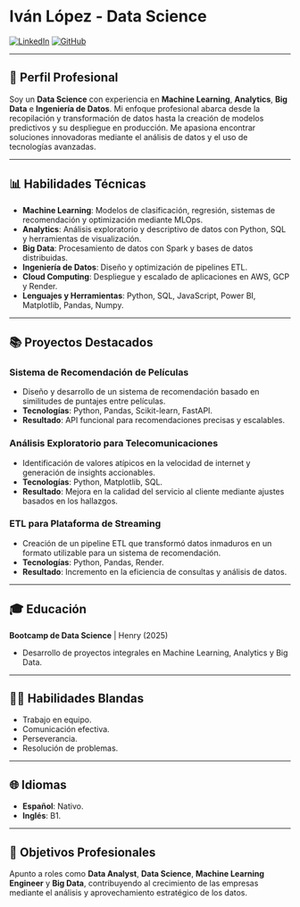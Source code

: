 # Iván López - Data Science

[![LinkedIn](https://img.shields.io/badge/LinkedIn-Iv%C3%A1n%20L%C3%B3pez-blue?logo=linkedin)](www.linkedin.com/in/ivan-lópez)
[![GitHub](https://img.shields.io/badge/GitHub-ivanemapez-black?logo=github)](https://github.com/ivanemapez)

---

## 🔧 Perfil Profesional

Soy un **Data Science** con experiencia en **Machine Learning**, **Analytics**, **Big Data** e **Ingeniería de Datos**. Mi enfoque profesional abarca desde la recopilación y transformación de datos hasta la creación de modelos predictivos y su despliegue en producción. Me apasiona encontrar soluciones innovadoras mediante el análisis de datos y el uso de tecnologías avanzadas.

---

## 📊 Habilidades Técnicas

- **Machine Learning**: Modelos de clasificación, regresión, sistemas de recomendación y optimización mediante MLOps.
- **Analytics**: Análisis exploratorio y descriptivo de datos con Python, SQL y herramientas de visualización.
- **Big Data**: Procesamiento de datos con Spark y bases de datos distribuidas.
- **Ingeniería de Datos**: Diseño y optimización de pipelines ETL.
- **Cloud Computing**: Despliegue y escalado de aplicaciones en AWS, GCP y Render.
- **Lenguajes y Herramientas**: Python, SQL, JavaScript, Power BI, Matplotlib, Pandas, Numpy.

---

## 📚 Proyectos Destacados

### Sistema de Recomendación de Películas
- Diseño y desarrollo de un sistema de recomendación basado en similitudes de puntajes entre películas.
- **Tecnologías**: Python, Pandas, Scikit-learn, FastAPI.
- **Resultado**: API funcional para recomendaciones precisas y escalables.

### Análisis Exploratorio para Telecomunicaciones
- Identificación de valores atípicos en la velocidad de internet y generación de insights accionables.
- **Tecnologías**: Python, Matplotlib, SQL.
- **Resultado**: Mejora en la calidad del servicio al cliente mediante ajustes basados en los hallazgos.

### ETL para Plataforma de Streaming
- Creación de un pipeline ETL que transformó datos inmaduros en un formato utilizable para un sistema de recomendación.
- **Tecnologías**: Python, Pandas, Render.
- **Resultado**: Incremento en la eficiencia de consultas y análisis de datos.

---

## 🎓 Educación

**Bootcamp de Data Science** | Henry (2025)
- Desarrollo de proyectos integrales en Machine Learning, Analytics y Big Data.

---

## 👨‍💻 Habilidades Blandas

- Trabajo en equipo.
- Comunicación efectiva.
- Perseverancia.
- Resolución de problemas.

---

## 🌐 Idiomas

- **Español**: Nativo.
- **Inglés**: B1.

---

## 🚀 Objetivos Profesionales

Apunto a roles como **Data Analyst**, **Data Science**, **Machine Learning Engineer** y **Big Data**, contribuyendo al crecimiento de las empresas mediante el análisis y aprovechamiento estratégico de los datos.
